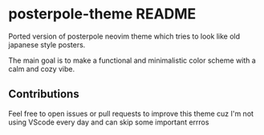 # posterpole-theme README

Ported version of posterpole neovim theme which tries to look like old japanese style posters.

The main goal is to make a functional and minimalistic color scheme with a calm and cozy vibe.

## Contributions
Feel free to open issues or pull requests to improve this theme cuz I'm not using VScode every day and can skip some important errros
